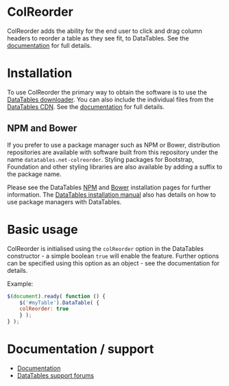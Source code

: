 # ColReorder

ColReorder adds the ability for the end user to click and drag column headers to reorder a table as they see fit, to DataTables. See the [documentation](http://datatables.net/extensions/colreorder/) for full details.


# Installation

To use ColReorder the primary way to obtain the software is to use the [DataTables downloader](//datatables.net/download). You can also include the individual files from the [DataTables CDN](//cdn.datatables.net). See the [documentation](http://datatables.net/extensions/colreorder/) for full details.

## NPM and Bower

If you prefer to use a package manager such as NPM or Bower, distribution repositories are available with software built from this repository under the name `datatables.net-colreorder`. Styling packages for Bootstrap, Foundation and other styling libraries are also available by adding a suffix to the package name.

Please see the DataTables [NPM](//datatables.net/download/npm) and [Bower](//datatables.net/download/bower) installation pages for further information. The [DataTables installation manual](//datatables.net/manual/installation) also has details on how to use package managers with DataTables.


# Basic usage

ColReorder is initialised using the `colReorder` option in the DataTables constructor - a simple boolean `true` will enable the feature. Further options can be specified using this option as an object - see the documentation for details.

Example:

```js
$(document).ready( function () {
    $('#myTable').DataTable( {
	colReorder: true
    } );
} );
```


# Documentation / support

* [Documentation](https://datatables.net/extensions/colreorder/)
* [DataTables support forums](http://datatables.net/forums)
